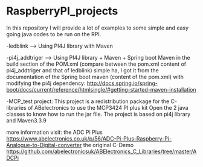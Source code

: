# RaspberryPI_projects

In this repository I will provide a lot of examples to some simple and easy going java codes to be run on the RPI.

-ledblink --> Using PI4J library with Maven 

-pi4j_addtriger --> Using PI4J library + Maven + Spring boot Maven in the build section of the POM.xml
(compare between the pom.xml content of pi4j_addtriger and that of ledblink)
simple ha, I got it from the documentation of the Spring boot maven (content of the pom.xml) with modifying the pi4j dependency:
http://docs.spring.io/spring-boot/docs/current/reference/htmlsingle/#getting-started-maven-installation

-MCP_test project:
This project is a redistribution package for the C-libraries of ABelectronics to use the MCP3424 PI plus kit 
Open the 2 java classes to know how to run the jar file.
The project is based on pi4j library and Maven3.3.9

more information visit: 
the ADC Pi Plus https://www.abelectronics.co.uk/p/56/ADC-Pi-Plus-Raspberry-Pi-Analogue-to-Digital-converter
the original C-Demo https://github.com/abelectronicsuk/ABElectronics_C_Libraries/tree/master/ADCPi
